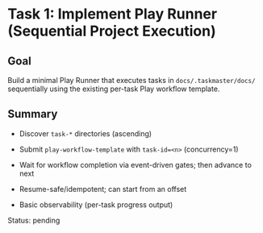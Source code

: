 # Task 1: Implement Play Runner (Sequential Project Execution)



## Goal
Build a minimal Play Runner that executes tasks in `docs/.taskmaster/docs/` sequentially using the existing per-task Play workflow template.



## Summary


- Discover `task-*` directories (ascending)


- Submit `play-workflow-template` with `task-id=<n>` (concurrency=1)


- Wait for workflow completion via event-driven gates; then advance to next


- Resume-safe/idempotent; can start from an offset


- Basic observability (per-task progress output)

Status: pending
